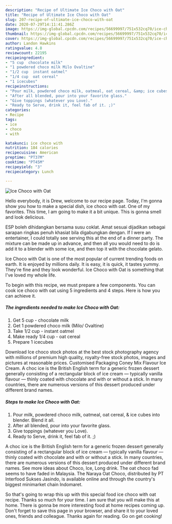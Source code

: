 ```yaml
---
description: "Recipe of Ultimate Ice Choco with Oat"
title: "Recipe of Ultimate Ice Choco with Oat"
slug: 207-recipe-of-ultimate-ice-choco-with-oat
date: 2020-07-29T14:11:41.286Z
image: https://img-global.cpcdn.com/recipes/56699997/751x532cq70/ice-choco-with-oat-recipe-main-photo.jpg
thumbnail: https://img-global.cpcdn.com/recipes/56699997/751x532cq70/ice-choco-with-oat-recipe-main-photo.jpg
cover: https://img-global.cpcdn.com/recipes/56699997/751x532cq70/ice-choco-with-oat-recipe-main-photo.jpg
author: Landon Hawkins
ratingvalue: 4.8
reviewcount: 22195
recipeingredient:
- "5 cup  chocolate milk"
- "1 powdered choco milk Milo Ovaltine"
- "1/2 cup  instant oatmel"
- "1/4 cup  oat cereal"
- "1 icecubes"
recipeinstructions:
- "Pour milk, powdered choco milk, oatmeal, oat cereal, &amp; ice cubes into blender.  Blend it all."
- "After all blended, pour into your favorite glass."
- "Give toppings (whatever you Love)."
- "Ready to Serve, drink it, feel fab of it. ;)"
categories:
- Recipe
tags:
- ice
- choco
- with

katakunci: ice choco with 
nutrition: 184 calories
recipecuisine: American
preptime: "PT37M"
cooktime: "PT45M"
recipeyield: "3"
recipecategory: Lunch

---
```



![Ice Choco with Oat](https://img-global.cpcdn.com/recipes/56699997/751x532cq70/ice-choco-with-oat-recipe-main-photo.jpg)

Hello everybody, it is Drew, welcome to our recipe page. Today, I'm gonna show you how to make a special dish, ice choco with oat. One of my favorites. This time, I am going to make it a bit unique. This is gonna smell and look delicious.

ESP boleh dihidangkan bersama susu coklat. Amat sesuai dijadikan sebagai sarapan ringkas penuh khasiat bila digabungkan dengan. If I were an entertainer, I could totally see serving this at the end of a dinner party. The mixture can be made up in advance, and then all you would need to do is add it to a blender with some ice, and then top it with the chocolate gelato.

Ice Choco with Oat is one of the most popular of current trending foods on earth. It is enjoyed by millions daily. It is easy, it is quick, it tastes yummy. They're fine and they look wonderful. Ice Choco with Oat is something that I've loved my whole life.


To begin with this recipe, we must prepare a few components. You can cook ice choco with oat using 5 ingredients and 4 steps. Here is how you can achieve it.

<!--inarticleads1-->

##### The ingredients needed to make Ice Choco with Oat:

1. Get 5 cup - chocolate milk
1. Get 1 powdered choco milk (Milo/ Ovaltine)
1. Take 1/2 cup - instant oatmel
1. Make ready 1/4 cup - oat cereal
1. Prepare 1 icecubes


Download Ice choco stock photos at the best stock photography agency with millions of premium high quality, royalty-free stock photos, images and pictures at reasonable prices. Customised Packaging Coney Mix Flavour Ice Cream. A choc ice is the British English term for a generic frozen dessert generally consisting of a rectangular block of ice cream — typically vanilla flavour — thinly coated with chocolate and with or without a stick. In many countries, there are numerous versions of this dessert produced under different brand names. 

<!--inarticleads2-->

##### Steps to make Ice Choco with Oat:

1. Pour milk, powdered choco milk, oatmeal, oat cereal, &amp; ice cubes into blender.  Blend it all.
1. After all blended, pour into your favorite glass.
1. Give toppings (whatever you Love).
1. Ready to Serve, drink it, feel fab of it. ;)


A choc ice is the British English term for a generic frozen dessert generally consisting of a rectangular block of ice cream — typically vanilla flavour — thinly coated with chocolate and with or without a stick. In many countries, there are numerous versions of this dessert produced under different brand names. See more ideas about Choco, Ice, Long drink. The oat choco fad seems to have faded in Malaysia. The Naraya Oat Choco, distributed by PT Interfood Sukses Jasindo, is available online and through the country&#39;s biggest minimarket chain Indomaret. 

So that's going to wrap this up with this special food ice choco with oat recipe. Thanks so much for your time. I am sure that you will make this at home. There is gonna be more interesting food at home recipes coming up. Don't forget to save this page in your browser, and share it to your loved ones, friends and colleague. Thanks again for reading. Go on get cooking!
